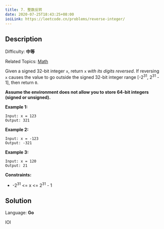 ```yaml
---
title: 7. 整数反转
date: 2020-07-25T18:43:25+08:00
ioiLink: https://leetcode.cn/problems/reverse-integer/
---
```


## Description

Difficulty: **中等**

Related Topics: [Math](https://leetcode.cn/tag/https://leetcode.cn/tag/math//)


Given a signed 32-bit integer `x`, return `x` _with its digits reversed_. If reversing `x` causes the value to go outside the signed 32-bit integer range [-2<sup>31</sup>, 2<sup>31</sup> - 1], then return `0`.

**Assume the environment does not allow you to store 64-bit integers (signed or unsigned).**

**Example 1:**

```
Input: x = 123
Output: 321
```

**Example 2:**

```
Input: x = -123
Output: -321
```

**Example 3:**

```
Input: x = 120
Output: 21
```

**Constraints:**

*   -2<sup>31</sup> <= x <= 2<sup>31</sup> - 1


## Solution

Language: **Go**

IOI

